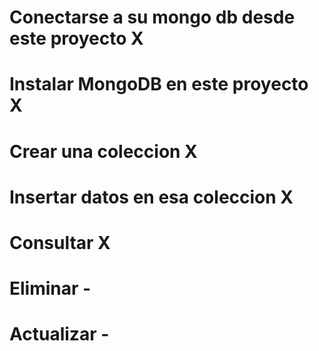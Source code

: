 # Conectarse a su mongo db desde este proyecto X
# Instalar MongoDB en este proyecto X
# Crear una coleccion X
# Insertar datos en esa coleccion X
# Consultar X 
# Eliminar -
# Actualizar -


<!-- GET POST PUT DELETE -->